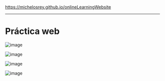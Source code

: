 https://michelosrey.github.io/onlineLearningWebsite
<hr>
<h1>Práctica web</h1>

![image](https://github.com/MichelosRey/onlineLearningWebsite/assets/97351775/e2b3548b-ffc9-4cb2-adb5-5ae7fb5a0ea2)


![image](https://github.com/MichelosRey/onlineLearningWebsite/assets/97351775/a3844aeb-2ffb-49fa-8861-d7306f2f73e5)


![image](https://github.com/MichelosRey/onlineLearningWebsite/assets/97351775/22f23a0d-fb80-4e16-99ee-0a0e47b2e2c5)


![image](https://github.com/MichelosRey/onlineLearningWebsite/assets/97351775/36895ec5-69f6-418f-b129-db94f4815e4e)
